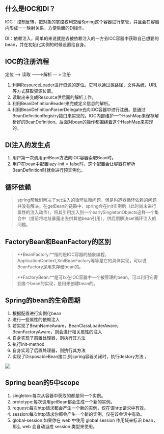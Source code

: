 ## 什么是IOC和DI？
IOC：控制反转，把对象的掌控权利交给Spring这个容器进行掌管，并且会在容器内形成一一映射关系，方便后面的DI操作。

DI：依赖注入，简单的来说就是去被依赖注入的一方去IOC容器中获取自己想要的bean，并在初始化实例的时候设置给自身。

## IOC的注册流程

定位 --> 读取 --->解析 -- > 注册

1. 利用ResourceLoader进行资源的定位。它可以通过类路径，文件系统，URL等方式获取资源位置。
2. 读取出来变成Resource供后面的解析工作。
3. 利用BeanDefinitionReader来完成定义信息的解析。
4. 利用BeanDefinitionParserDelegate去向IOC容器中进行注册。是通过BeanDefinitionRegistry接口来实现的。IOC内部维护一个HashMap来保存解析好的BeanDefinition。后面对bean的操作都围绕着这个HashMap来实现的。

## DI注入的发生点
1. 用户第一次调用getBean方法向IOC容器索取Bean时。
2. 用户在bean中配置lazy-init = false时，这个配置会让容器在解析BeanDefinition时就会进行预实例化。

## 循环依赖
> spring帮我们解决了set注入的循环依赖问题，但是构造器循环依赖的问题并没有解决。在getBean的链路中，spring会在init实例后（此时尚未进行属性的注入动作），将其引用加入到一个earlySingletonObjects这样一个集合中（提前将地址暴露出去供其他bean引用），供后期解决set循环注入的问题。

## FactoryBean和BeanFactory的区别
>**BeanFactory:**指的是IOC容器的抽象编程，ApplicationContext,XmlBeanFactory等等是它的具体实现，可以说BeanFactory是用来存储bean的。

>**FactoryBean:**是可以在IOC容器中一个被管理的bean，可以利用它得到各个bean的实现，是用来创建bean的。

## Spring的bean的生命周期
1. 根据配置进行实例化bean
2. 进行一些属性的依赖注入
3. 若实现了BeanNameAware，BeanClassLoaderAware，BeanFactoryAware，则会进行相关属性的注入
4. 自身实现了前置处理器，则执行其方法
5. 执行init-method
6. 自身实现了后置处理器，则执行其方法
7. 实现了DisposableBean接口,则spring容器关闭时，执行destory方法 。


 ![](https://i.imgur.com/bq2thqN.png)

## Spring bean的5中scope
1. singleton:每次从容器中获取的都是同一个实例。
2. prototype:每次调用getBean都会生成一个新的实例。
3. request:每次http请求都会产生一个新的实例，仅在该http请求中有效。
4. session:每次http请求你都会产生一个新的实例，仅在该会话中有效。
5. global-session:如果你在 web 中使用 global session 作用域来标识 bean，那么 web 会自动当成 session 类型来使用。


